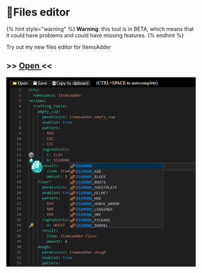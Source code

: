 # 📄Files editor

{% hint style="warning" %}
**Warning**: this tool is in BETA, which means that it could have problems and could have missing features.
{% endhint %}

Try out my new files editor for ItemsAdder

## &gt;&gt; [Open ](http://bit.ly/itemsadder-ide-wiki)&lt;&lt;

![](.gitbook/assets/image%20%2814%29.png)

